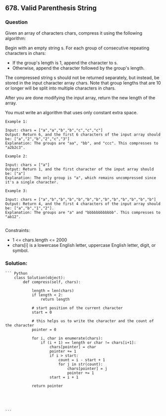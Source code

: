 ## 678. Valid Parenthesis String

### Question
Given an array of characters chars, compress it using the following algorithm:

Begin with an empty string s. For each group of consecutive repeating characters in chars:

* If the group's length is 1, append the character to s.
* Otherwise, append the character followed by the group's length.

The compressed string s should not be returned separately, but instead, be stored in the input character array chars. Note that group lengths that are 10 or longer will be split into multiple characters in chars.

After you are done modifying the input array, return the new length of the array.

You must write an algorithm that uses only constant extra space.

```
Example 1:

Input: chars = ["a","a","b","b","c","c","c"]
Output: Return 6, and the first 6 characters of the input array should be: ["a","2","b","2","c","3"]
Explanation: The groups are "aa", "bb", and "ccc". This compresses to "a2b2c3".

Example 2:

Input: chars = ["a"]
Output: Return 1, and the first character of the input array should be: ["a"]
Explanation: The only group is "a", which remains uncompressed since it's a single character.

Example 3:

Input: chars = ["a","b","b","b","b","b","b","b","b","b","b","b","b"]
Output: Return 4, and the first 4 characters of the input array should be: ["a","b","1","2"].
Explanation: The groups are "a" and "bbbbbbbbbbbb". This compresses to "ab12".
 

```
Constraints:

* 1 <= chars.length <= 2000
* chars[i] is a lowercase English letter, uppercase English letter, digit, or symbol.

### Solution:
    ``` Python
        class Solution(object):
            def compress(self, chars):

                length = len(chars)
                if length < 2:
                    return length

                # start position of the current character 
                start = 0

                # this helps us to write the character and the count of the character
                pointer = 0

                for i, char in enumerate(chars):
                    if (i + 1) == length or char != chars[i+1]:
                        chars[pointer] = char
                        pointer += 1
                        if i > start:
                            count = i - start + 1
                            for j in str(count):
                                chars[pointer] = j
                                pointer += 1
                        start = i + 1

                return pointer
                
            



    ```

	